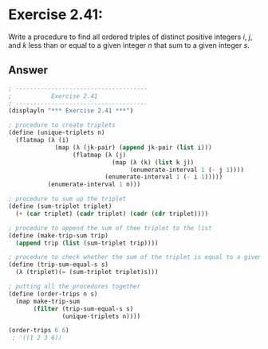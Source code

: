 # Exercise 2.41:

Write a procedure to find all ordered triples of distinct positive integers $i$, $j$, and $k$ less than or equal to a given integer $n$ that sum to a given integer $s$.

## Answer

```scheme
; -------------------------------------
;           Exercise 2.41
; -------------------------------------
(displayln "*** Exercise 2.41 ***")

; procedure to create triplets
(define (unique-triplets n)
  (flatmap (λ (i)
             (map (λ (jk-pair) (append jk-pair (list i)))
                  (flatmap (λ (j)
                             (map (λ (k) (list k j))
                                  (enumerate-interval 1 (- j 1))))
                           (enumerate-interval 1 (- i 1)))))
           (enumerate-interval 1 n)))

; procedure to sum up the triplet
(define (sum-triplet triplet)
  (+ (car triplet) (cadr triplet) (cadr (cdr triplet))))

; procedure to append the sum of thee triplet to the list
(define (make-trip-sum trip)
  (append trip (list (sum-triplet trip))))

; procedure to check whether the sum of the triplet is equal to a given value
(define (trip-sum-equal-s s)
  (λ (triplet)(= (sum-triplet triplet)s)))

; putting all the procedures together
(define (order-trips n s)
  (map make-trip-sum
       (filter (trip-sum-equal-s s)
               (unique-triplets n))))

(order-trips 6 6)
 ; '((1 2 3 6))
```
